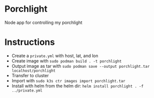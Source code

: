 # Porchlight
Node app for controlling my porchlight

# Instructions

- Create a `private.yml` with host, lat, and lon
- Create image with `sudo podman build . -t porchlight`
- Output image as tar with `sudo podman save --output porchlight.tar localhost/porchlight`
- Transfer to cluster
- Import with `sudo k3s ctr images import porchlight.tar`
- Install with helm from the helm dir: `helm install porchlight . -f ../private.yml`